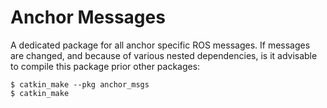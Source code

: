 # Anchor Messages #

A dedicated package for all anchor specific ROS messages. If messages are changed, and because of various nested dependencies, is it advisable to compile this package prior other packages:

```
$ catkin_make --pkg anchor_msgs
$ catkin_make
```
